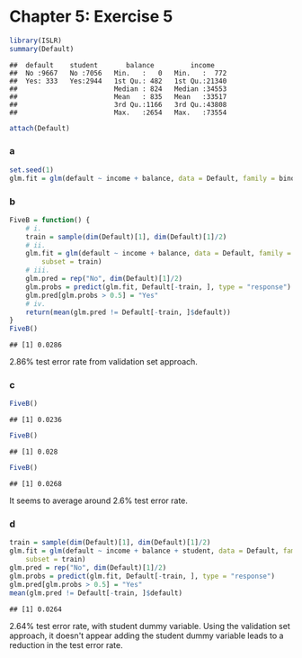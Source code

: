 Chapter 5: Exercise 5
========================================================


```r
library(ISLR)
summary(Default)
```

```
##  default    student       balance         income     
##  No :9667   No :7056   Min.   :   0   Min.   :  772  
##  Yes: 333   Yes:2944   1st Qu.: 482   1st Qu.:21340  
##                        Median : 824   Median :34553  
##                        Mean   : 835   Mean   :33517  
##                        3rd Qu.:1166   3rd Qu.:43808  
##                        Max.   :2654   Max.   :73554
```

```r
attach(Default)
```


### a

```r
set.seed(1)
glm.fit = glm(default ~ income + balance, data = Default, family = binomial)
```


### b

```r
FiveB = function() {
    # i.
    train = sample(dim(Default)[1], dim(Default)[1]/2)
    # ii.
    glm.fit = glm(default ~ income + balance, data = Default, family = binomial, 
        subset = train)
    # iii.
    glm.pred = rep("No", dim(Default)[1]/2)
    glm.probs = predict(glm.fit, Default[-train, ], type = "response")
    glm.pred[glm.probs > 0.5] = "Yes"
    # iv.
    return(mean(glm.pred != Default[-train, ]$default))
}
FiveB()
```

```
## [1] 0.0286
```

2.86% test error rate from validation set approach.

### c

```r
FiveB()
```

```
## [1] 0.0236
```

```r
FiveB()
```

```
## [1] 0.028
```

```r
FiveB()
```

```
## [1] 0.0268
```

It seems to average around 2.6% test error rate.

### d

```r
train = sample(dim(Default)[1], dim(Default)[1]/2)
glm.fit = glm(default ~ income + balance + student, data = Default, family = binomial, 
    subset = train)
glm.pred = rep("No", dim(Default)[1]/2)
glm.probs = predict(glm.fit, Default[-train, ], type = "response")
glm.pred[glm.probs > 0.5] = "Yes"
mean(glm.pred != Default[-train, ]$default)
```

```
## [1] 0.0264
```

2.64% test error rate, with student dummy variable. Using the validation set
approach, it doesn't appear adding the student dummy variable leads to a
reduction in the test error rate.


